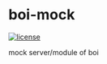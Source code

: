 # boi-mock
[![license](https://img.shields.io/github/license/boijs/boi.svg?style=plastic)](https://github.com/boijs/boi/blob/master/LICENSE)

mock server/module of boi